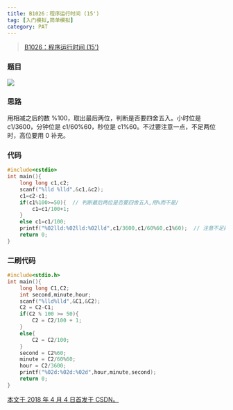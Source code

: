 ```yaml
---
title: B1026：程序运行时间 (15')
tag: [入门模拟,简单模拟]
category: PAT
---
```


>[B1026：程序运行时间 (15')](https://pintia.cn/problem-sets/994805260223102976/problems/994805295203598336)

<!--more-->

### 题目

![](15-B1026：程序运行时间-15\1.png)

### 思路

用相减之后的数 %100，取出最后两位，判断是否要四舍五入。小时位是 c1/3600，分钟位是 c1/60%60，秒位是 c1%60。不过要注意一点，不足两位时，高位要用 0 补充。

### 代码

```C++
#include<cstdio>
int main(){
    long long c1,c2;
    scanf("%lld %lld",&c1,&c2);
    c1=c2-c1;
    if(c1%100>=50){  // 判断最后两位是否要四舍五入,用%而不是/
        c1=c1/100+1;
    }
    else c1=c1/100;
    printf("%02lld:%02lld:%02lld",c1/3600,c1/60%60,c1%60);  // 注意不足两位时高位用0补充
    return 0;
}
```

### 二刷代码

```C++
#include<stdio.h>
int main(){
	long long C1,C2;
	int second,minute,hour;
	scanf("%lld%lld",&C1,&C2);
	C2 = C2-C1;
	if(C2 % 100 >= 50){
		C2 = C2/100 + 1;
	}
	else{
		C2 = C2/100;
	}
	second = C2%60;
	minute = C2/60%60;
	hour = C2/3600;
	printf("%02d:%02d:%02d",hour,minute,second);
	return 0;
}
```

<u>本文于 2018 年 4 月 4 日首发于 [CSDN](https://blog.csdn.net/Wonz5130/article/details/79813416)。</u>